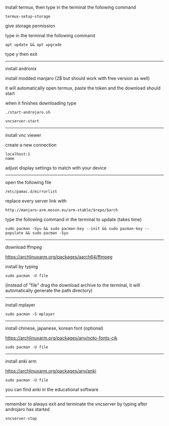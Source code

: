 install termux, then type in the terminal the following command
```
termux-setup-storage
```
give storage permission

type in the terminal the following command
```
apt update && apt upgrade
```
type y then exit
***
install andronix

install modded manjaro (2$ but should work with free version as well)

it will automatically open termux, paste the token and the download should start

when it finishes downloading type 
```
./start-androjaro.sh
```
```
vncserver-start
```
***
install vnc viewer

create a new connection
```
localhost:1
name
```

adjust display settings to match with your device
***
open the following file
```
/etc/pamac.d/mirrorlist
```
replace every server link with
```
http://manjaro-arm.moson.eu/arm-stable/$repo/$arch
```
type the following command in the terminal to update (takes time)
```
sudo pacman -Syu && sudo pacman-key --init && sudo pacman-key --populate && sudo pacman -Syu
```
***
download ffmpeg

https://archlinuxarm.org/packages/aarch64/ffmpeg

install by typing
```
sudo pacman -U file
```
(instead of "file" drag the download archive to the terminal, it will automatically generate the path directory)
***
install mplayer
```
sudo pacman -S mplayer
```
***
install chinese, japanese, korean font (optional)

https://archlinuxarm.org/packages/any/noto-fonts-cjk
```
sudo pacman -U file
```
***
install anki arm

https://archlinuxarm.org/packages/any/anki
```
sudo pacman -U file
```

you can find anki in the educational software
***
remember to always exit and terminate the vncserver by typing after androjaro has started
```
vncserver-stop
```
